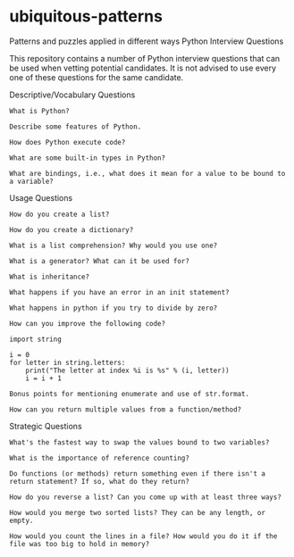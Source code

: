 # ubiquitous-patterns
Patterns and puzzles applied in different ways
Python Interview Questions

This repository contains a number of Python interview questions that can be used when vetting potential candidates. It is not advised to use every one of these questions for the same candidate.

Descriptive/Vocabulary Questions

    What is Python?

    Describe some features of Python.

    How does Python execute code?

    What are some built-in types in Python?

    What are bindings, i.e., what does it mean for a value to be bound to a variable?

Usage Questions

    How do you create a list?

    How do you create a dictionary?

    What is a list comprehension? Why would you use one?

    What is a generator? What can it be used for?

    What is inheritance?

    What happens if you have an error in an init statement?

    What happens in python if you try to divide by zero?

    How can you improve the following code?

    import string

    i = 0
    for letter in string.letters:
        print("The letter at index %i is %s" % (i, letter))
        i = i + 1

    Bonus points for mentioning enumerate and use of str.format.

    How can you return multiple values from a function/method?

Strategic Questions

    What's the fastest way to swap the values bound to two variables?

    What is the importance of reference counting?

    Do functions (or methods) return something even if there isn't a return statement? If so, what do they return?

    How do you reverse a list? Can you come up with at least three ways?

    How would you merge two sorted lists? They can be any length, or empty.

    How would you count the lines in a file? How would you do it if the file was too big to hold in memory?
